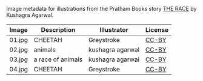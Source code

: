 Image metadata for illustrations from the Pratham Books story [THE RACE](https://storyweaver.org.in/stories/2261-the-race) by Kushagra Agarwal.

Image | Description | Illustrator | License
----- | ----------- | ----------- | -------
01.jpg | CHEETAH | Greystroke | [CC-BY](https://creativecommons.org/licenses/by/4.0/)
02.jpg | animals | kushagra agarwal | [CC-BY](https://creativecommons.org/licenses/by/4.0/)
03.jpg | a race of animals | kushagra agarwal | [CC-BY](https://creativecommons.org/licenses/by/4.0/)
04.jpg | CHEETAH | Greystroke | [CC-BY](https://creativecommons.org/licenses/by/4.0/)